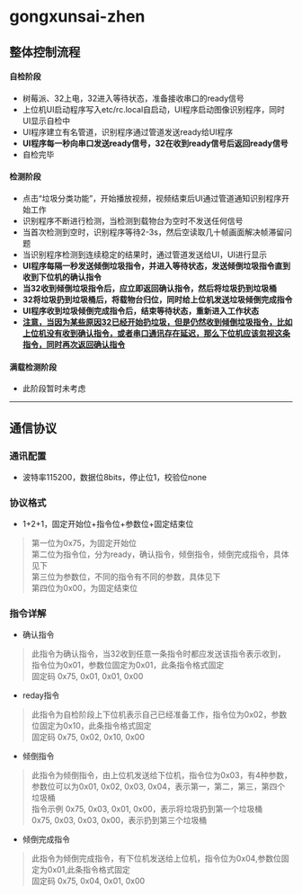 # gongxunsai-zhen

<!--
 * @,@Author: ,: 冯家乐
 * @,@Date: ,: 2021-03-05 19:36:46
 * @,@LastEditTime: ,: 2021-03-05 20:49:48
 * @,@LastEditors: ,: Please set LastEditors
 * @,@Description: ,: In User Settings Edit
 * @,@FilePath: ,: \test\README.md
 -->

## 整体控制流程    
#### 自检阶段   
- 树莓派、32上电，32进入等待状态，准备接收串口的ready信号  
- 上位机UI启动程序写入etc/rc.local自启动，UI程序启动图像识别程序，同时UI显示自检中  
- UI程序建立有名管道，识别程序通过管道发送ready给UI程序  
- **UI程序每一秒向串口发送ready信号，32在收到ready信号后返回ready信号**  
- 自检完毕  
#### 检测阶段
- 点击“垃圾分类功能”，开始播放视频，视频结束后UI通过管道通知识别程序开始工作    
- 识别程序不断进行检测，当检测到载物台为空时不发送任何信号   
- 当首次检测到空时，识别程序等待2-3s，然后空读取几十帧画面解决帧滞留问题    
- 当识别程序检测到连续稳定的结果时，通过管道发送给UI，UI进行显示  
- **UI程序每隔一秒发送倾倒垃圾指令，并进入等待状态，发送倾倒垃圾指令直到收到下位机的确认指令**  
- **当32收到倾倒垃圾指令后，应立即返回确认指令，然后将垃圾扔到垃圾桶**   
- **32将垃圾扔到垃圾桶后，将载物台归位，同时给上位机发送垃圾倾倒完成指令**  
- **UI程序收到垃圾倾倒完成指令后，结束等待状态，重新进入工作状态**  
- <u>**注意，当因为某些原因32已经开始扔垃圾，但是仍然收到倾倒垃圾指令，比如上位机没有收到确认指令，或者串口通讯存在延迟，那么下位机应该忽视这条指令，同时再次返回确认指令**</u>  
#### 满载检测阶段
- 此阶段暂时未考虑  
****************************************
## 通信协议  
### 通讯配置  
- 波特率115200，数据位8bits，停止位1，校验位none  
### 协议格式  
- 1+2+1，固定开始位+指令位+参数位+固定结束位  
> 第一位为0x75，为固定开始位  
> 第二位为指令位，分为ready，确认指令，倾倒指令，倾倒完成指令，具体见下  
> 第三位为参数位，不同的指令有不同的参数，具体见下  
> 第四位为0x00，为固定结束位    
### 指令详解  
- 确认指令  
> 此指令为确认指令，当32收到任意一条指令时都应发送该指令表示收到，指令位为0x01，参数位固定为0x01，此条指令格式固定  
> 固定码 0x75, 0x01, 0x01, 0x00  
- reday指令  
> 此指令为自检阶段上下位机表示自己已经准备工作，指令位为0x02，参数位固定为0x10，此条指令格式固定  
> 固定码 0x75, 0x02, 0x10, 0x00  
- 倾倒指令    
> 此指令为倾倒指令，由上位机发送给下位机，指令位为0x03，有4种参数，参数位可以为0x01, 0x02, 0x03, 0x04，表示第一，第二，第三，第四个垃圾桶   
> 指令示例 0x75, 0x03, 0x01, 0x00，表示将垃圾扔到第一个垃圾桶    
> 0x75, 0x03, 0x03, 0x00，表示扔到第三个垃圾桶    
- 倾倒完成指令  
> 此指令为倾倒完成指令，有下位机发送给上位机，指令位为0x04,参数位固定为0x01,此条指令格式固定  
> 固定码 0x75, 0x04, 0x01, 0x00  